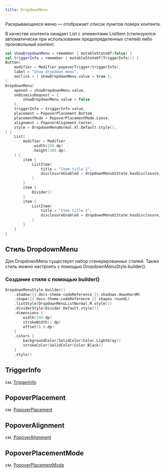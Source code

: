 ```yaml
---
title: DropdownMenu
--- 
```


Раскрывающееся меню — отображает список пунктов поверх контента. 

В качестве контента ожидает List c элементами ListItem (стилизуются автоматически при использовании предопределенных стилей) либо произвольный контент.

```kotlin
val showDropdownMenu = remember { mutableStateOf(false) }
val triggerInfo = remember { mutableStateOf(TriggerInfo()) }
Button(
    modifier = Modifier.popoverTrigger(triggerInfo),
    label = "Show dropdown menu",
    onClick = { showDropdownMenu.value = true },
)
DropdownMenu(
    opened = showDropdownMenu.value,
    onDismissRequest = {
        showDropdownMenu.value = false
    },
    triggerInfo = triggerInfo.value,
    placement = PopoverPlacement.Bottom,
    placementMode = PopoverPlacementMode.Loose,
    alignment = PopoverAlignment.Center,
    style = DropdownMenuNormal.Xl.Default.style(),
) {
    List(
        modifier = Modifier
            .width(200.dp)
            .height(300.dp),
    ) {
        item {
            ListItem(
                title = "Item title 1",
                disclosureEnabled = dropdownMenuUiState.hasDisclosure,
            )
        }
        item {
            Divider()
        }
        item {
            ListItem(
                title = "Item title 2",
                disclosureEnabled = dropdownMenuUiState.hasDisclosure,
            )
        }
    }
}
```

## Стиль DropdownMenu

Для DropdownMenu существует набор сгенерированных стилей. Также стиль можно настроить с помощью DropdownMenuStyle.builder().

### Создание стиля с помощью builder()

```kotlin
DropdownMenuStyle.builder()
    .shadow({{ docs-theme-codeReference }}.shadows.downHardM)
    .shape({{ docs-theme-codeReference }}.shapes.roundL)
    .listStyle(DropdownMenuListNormal.M.style())
    .dividerStyle(Divider.Default.style())
    .dimensions {
        width(200.dp)
        strokeWidth(1.dp)
        offset(8.0.dp)
    }
    .colors {
        backgroundColor(SolidColor(Color.LightGray))
        strokeColor(SolidColor(Color.Black))
    }
    .style()
```

## TriggerInfo

см. [TriggerInfo](PopoverUsage.md#triggerinfo)

## PopoverPlacement

см. [PopoverPlacement](PopoverUsage.md#popoverplacement)

## PopoverAlignment

см. [PopoverAlignment](PopoverUsage.md#popoveralignment)

## PopoverPlacementMode

см. [PopoverPlacementMode](PopoverUsage.md#popoverplacementmode)

